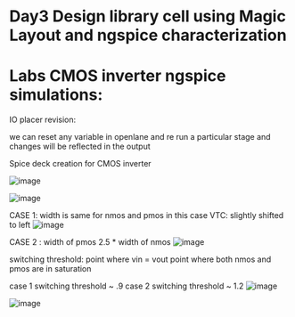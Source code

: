 
# Day3 Design library cell using Magic Layout and ngspice characterization


# Labs CMOS inverter ngspice simulations:


IO placer revision: 

we can reset any variable in openlane and re run a particular stage and changes will be reflected in the output


Spice deck creation for CMOS inverter

![image](https://github.com/user-attachments/assets/0be47d02-4fbf-4b74-94fc-a4cb6522adcc)

![image](https://github.com/user-attachments/assets/16d36ea9-43af-4592-a966-425a8e592e1c)

CASE 1:
width is same for nmos and pmos in this case 
VTC:  slightly shifted to left 
![image](https://github.com/user-attachments/assets/c15d5062-34cf-4180-bafc-c875e6768030)

CASE 2 :
width of pmos 2.5 * width of nmos
![image](https://github.com/user-attachments/assets/5a774491-4342-4073-8e8f-0deea4268e78)


switching threshold: point where vin = vout
point where both nmos and pmos are in saturation

case 1 switching threshold ~ .9 
case 2 switching threshold ~ 1.2 
![image](https://github.com/user-attachments/assets/ac21ddd7-a100-4203-aa37-c6ce6f1ba5d9)

![image](https://github.com/user-attachments/assets/302fb546-321e-4ece-b949-0176ff52243b)

 
